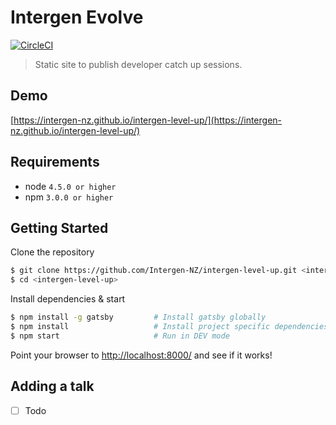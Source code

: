 # Intergen Evolve

[![CircleCI](https://circleci.com/gh/Intergen-NZ/intergen-level-up.svg?style=svg)](https://circleci.com/gh/Intergen-NZ/intergen-level-up)
> Static site to publish developer catch up sessions.

## Demo
[https://intergen-nz.github.io/intergen-level-up/](https://intergen-nz.github.io/intergen-level-up/)

## Requirements
- node `4.5.0 or higher`
- npm `3.0.0 or higher`

## Getting Started
Clone the repository

```bash
$ git clone https://github.com/Intergen-NZ/intergen-level-up.git <intergen-level-up>
$ cd <intergen-level-up>
```

Install dependencies & start

```bash
$ npm install -g gatsby         # Install gatsby globally
$ npm install                   # Install project specific dependencies
$ npm start                     # Run in DEV mode
```

Point your browser to [http://localhost:8000/](http://localhost:8000/) and see if it works!

## Adding a talk
- [ ] Todo